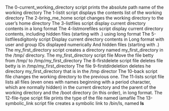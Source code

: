 The 0-current_working_directory script prints the absolute path name of the working  directory
The 1-listit script displays the contents list of the working directory
The 2-bring_me_home script changes the working directory to the user’s home directory
The 3-listfiles script display current directory contents in a long format
The 4-listmorefiles script display current directory contents, including hidden files (starting with .) using long format
The 5-listfilesdigitonly script  Display current directory contents in Long format with user and group IDs displayed numerically And hidden files (starting with .)
The my_first_directory script creates a directory named my_first_directory in the /tmp/ directory.
The my_first_directory script file Move the file betty from /tmp/ to /tmp/my_first_directory
The 8-firstdelete script file deletes file betty is in /tmp/my_first_directory
The file 9-firstdirdeletion deletes he directory my_first_directory that is in the /tmp director
The 10-back script file changes the working directory to the previous one.
The 11-lists script file lists all files (even ones with names beginning with a period character, which are normally hidden) in the current directory and the parent of the working directory and the /boot directory (in this order), in long format.
The 12-file-type script file prints the type of the file named iamafile
The 13-symbolic_link script file creates a symbolic link to /bin/ls, named __ls__
